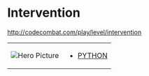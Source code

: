 # Intervention 

http://codecombat.com/play/level/intervention
<table>
<tr>
<td>

![Hero Picture](hero.png?raw=true "Hero Picture")

</td>
<td>
<ul>
<li>

[PYTHON](Intervention.py)

</li>
</td>
</tr>
<table>